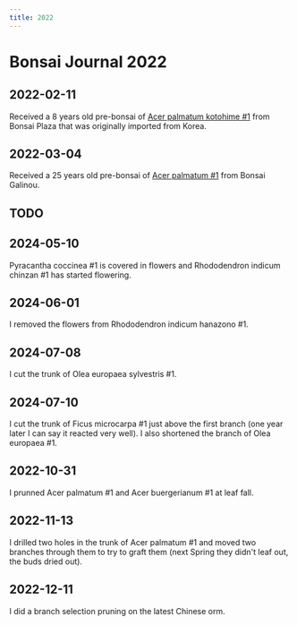 ```yaml
---
title: 2022
---
```


# Bonsai Journal 2022

## 2022-02-11

Received a 8 years old pre-bonsai of
[Acer palmatum kotohime #1](/bonsai/collection/acer-palmatum-kotohime-1)
from Bonsai Plaza that was originally imported from Korea.

## 2022-03-04

Received a 25 years old pre-bonsai of
[Acer palmatum #1](/bonsai/collection/acer-palmatum-1)
from Bonsai Galinou.

## TODO

## 2024-05-10

Pyracantha coccinea #1 is covered in flowers and Rhododendron indicum chinzan #1
has started flowering.

## 2024-06-01

I removed the flowers from Rhododendron indicum hanazono #1.

## 2024-07-08

I cut the trunk of Olea europaea sylvestris #1.

## 2024-07-10

I cut the trunk of Ficus microcarpa #1 just above the first branch (one year later
I can say it reacted very well). I also shortened the branch of Olea europaea #1.

## 2022-10-31

I prunned Acer palmatum #1 and Acer buergerianum #1 at leaf fall.

## 2022-11-13

I drilled two holes in the trunk of Acer palmatum #1 and moved two branches
through them to try to graft them (next Spring they didn't leaf out, the buds
dried out).

## 2022-12-11

I did a branch selection pruning on the latest Chinese orm.
